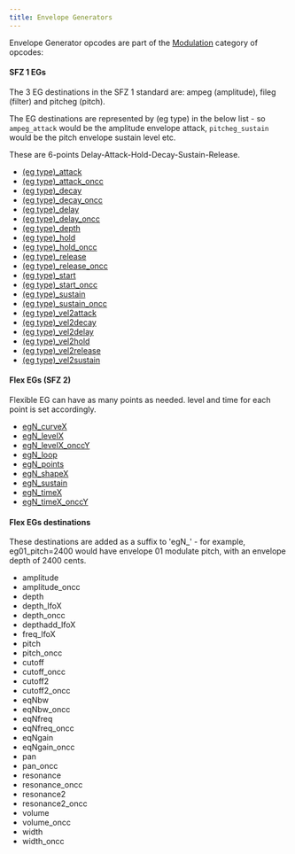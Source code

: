 ```yaml
---
title: Envelope Generators
---
```

Envelope Generator opcodes are part of the [Modulation](/misc/categories#modulation)
category of opcodes:

#### SFZ 1 EGs

The 3 EG destinations in the SFZ 1 standard are: ampeg (amplitude),
fileg (filter) and pitcheg (pitch).

The EG destinations are represented by (eg type) in the below list - so
`ampeg_attack` would be the amplitude envelope attack, `pitcheg_sustain` would be
the pitch envelope sustain level etc.

These are 6-points Delay-Attack-Hold-Decay-Sustain-Release.

- [(eg type)_attack](/opcodes/ampeg_attack)
- [(eg type)_attack_oncc](/opcodes/ampeg_attack)
- [(eg type)_decay](/opcodes/ampeg_decay)
- [(eg type)_decay_oncc](/opcodes/ampeg_decay)
- [(eg type)_delay](/opcodes/ampeg_delay)
- [(eg type)_delay_oncc](/opcodes/ampeg_delay)
- [(eg type)_depth](/opcodes/fileg_depth)
- [(eg type)_hold](/opcodes/ampeg_hold)
- [(eg type)_hold_oncc](/opcodes/ampeg_hold)
- [(eg type)_release](/opcodes/ampeg_release)
- [(eg type)_release_oncc](/opcodes/ampeg_release)
- [(eg type)_start](/opcodes/ampeg_start)
- [(eg type)_start_oncc](/opcodes/ampeg_start)
- [(eg type)_sustain](/opcodes/ampeg_sustain)
- [(eg type)_sustain_oncc](/opcodes/ampeg_sustain)
- [(eg type)_vel2attack](/opcodes/ampeg_vel2attack)
- [(eg type)_vel2decay](/opcodes/ampeg_vel2decay)
- [(eg type)_vel2delay](/opcodes/ampeg_vel2delay)
- [(eg type)_vel2hold](/opcodes/ampeg_vel2hold)
- [(eg type)_vel2release](/opcodes/ampeg_vel2release)
- [(eg type)_vel2sustain](/opcodes/ampeg_vel2sustain)

#### Flex EGs (SFZ 2)

Flexible EG can have as many points as needed. level and time for each point is
set accordingly.

- [egN_curveX](/opcodes/egN_curveX)
- [egN_levelX](/opcodes/egN_levelX)
- [egN_levelX_onccY](/opcodes/egN_levelX)
- [egN_loop](/opcodes/egN_loop)
- [egN_points](/opcodes/egN_points)
- [egN_shapeX](/opcodes/egN_shapeX)
- [egN_sustain](/opcodes/egN_sustain)
- [egN_timeX](/opcodes/egN_timeX)
- [egN_timeX_onccY](/opcodes/egN_timeX)

#### Flex EGs destinations

These destinations are added as a suffix to 'egN_' - for example,
eg01_pitch=2400 would have envelope 01 modulate pitch,
with an envelope depth of 2400 cents.

- amplitude
- amplitude_oncc
- depth
- depth_lfoX
- depth_oncc
- depthadd_lfoX
- freq_lfoX
- pitch
- pitch_oncc
- cutoff
- cutoff_oncc
- cutoff2
- cutoff2_oncc
- eqNbw
- eqNbw_oncc
- eqNfreq
- eqNfreq_oncc
- eqNgain
- eqNgain_oncc
- pan
- pan_oncc
- resonance
- resonance_oncc
- resonance2
- resonance2_oncc
- volume
- volume_oncc
- width
- width_oncc
